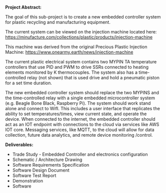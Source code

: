 **Project Abstract:**

The goal of this sub-project is to create a new embedded controller system for plastic recycling and manufacturing
equipment. 

The current system can be viewed on the injection machine located here:
https://minufacture.com/collections/plastic/products/injection-machine

This machine was derived from the original Precious Plastic Injection Machine: https://www.onearmy.earth/news/injection-machine

The current plastic electrical system contains two MYPIN TA temperature controllers that use PID and PWM to drive
SSRs connected to heating elements monitored by K thermocouples. The system also has a time-controlled relay (not
shown) that is used drive and hold a pneumatic piston for a set time duration.

The new embedded controller system should replace the two MYPINS and the time-controlled relay with a single
embedded microcontroller system (e.g. Beagle Bone Black, Raspberry Pi). The system should work stand alone and
connect to WifI. This includes a user interface that replicates the ability to set temperatures/times, view current state,
and operate the device. When connected to the internet, the embedded controller should act as an IOT endpoint with
connections to the cloud via services like AWS IOT core. Messaging services, like MQTT, to the cloud will allow for data
collection, future data analytics, and remote device monitoring /control.

**Deliverables:**

  - Trade Study - Embedded Controller and electronics configuration  
  - Schematic / Architecture Drawing  
  - Software Requirements Specification  
  - Software Design Document  
  - Software Test Report  
  - Demonstration  
  - Software
  
